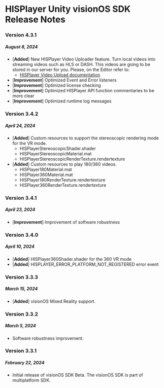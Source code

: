 # HISPlayer Unity visionOS SDK Release Notes

### Version 4.3.1
##### August 8, 2024
- [**Added**] New HISPlayer Video Uploader feature. Turn local videos into streaming videos such as HLS or DASH. This videos are going to be stored in our server for you. Please, on the Editor refer to:
    - [HISPlayer Video Upload documentation](https://hisplayer.github.io/UnityVideoUpload/#/)
- [**Improvement**] Optimized Event and Error listeners
- [**Improvement**] Optimized license checking
- [**Improvement**] Optimized HISPlayer API function commentaries to be more clear
- [**Improvement**] Optimized runtime log messages

### Version 3.4.2
##### April 24, 2024
- [**Added**] Custom resources to support the stereoscopic rendering mode for the VR mode.
  - HISPlayerStereoscopicShader.shader
  - HISPlayerStereoscopicMaterial.mat
  - HISPlayerStereoscopicRenderTexture.rendertexture
- [**Added**] Custom resources to play 180/360 videos.
  - HISPlayer180Material.mat
  - HISPlayer360Material.mat
  - HISPlayer180RenderTexture.rendertexture
  - HISPlayer360RenderTexture.rendertexture

### Version 3.4.1
##### April 23, 2024
- [**Improvement**] Improvement of software robustness

### Version 3.4.0
##### April 10, 2024
- [**Added**] HISPlayer360Shader.shader for the 360 VR mode
- [**Added**] HISPLAYER_ERROR_PLATFORM_NOT_REGISTERED error event

### Version 3.3.3
##### March 15, 2024
- [**Added**] visionOS Mixed Reality support.

### Version 3.3.2
##### March 5, 2024
- Software robustness improvement.

### Version 3.3.1
##### February 22, 2024
- Initial release of visionOS SDK Beta. The visionOS SDK is part of multiplatform SDK.
